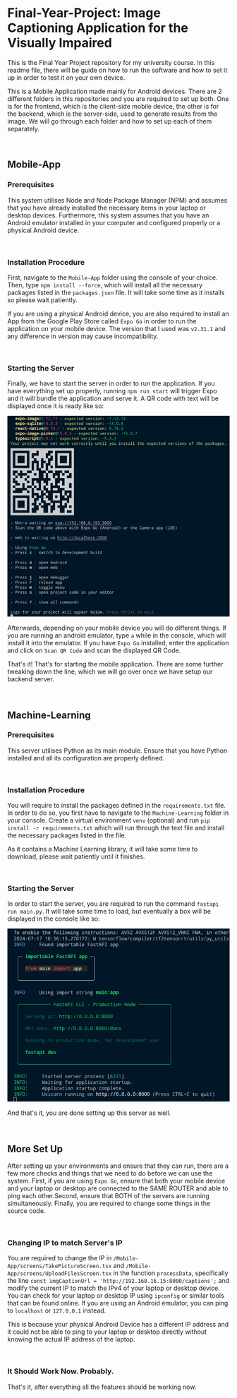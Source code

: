 # Final-Year-Project: Image Captioning Application for the Visually Impaired

This is the Final Year Project repository for my university course. In this readme file, there will be guide on how to run the software and how to set it up in order to test it on your own device.

This is a Mobile Application made mainly for Android devices. There are 2 different folders in this repositories and you are required to set up both. One is for the frontend, which is the client-side mobile device, the other is for the backend, which is the server-side, used to generate results from the image. We will go through each folder and how to set up each of them separately.

<br>

## Mobile-App

### Prerequisites

This system utilises Node and Node Package Manager (NPM) and assumes that you have already installed the necessary items in your laptop or desktop devices. Furthermore, this system assumes that you have an Android emulator installed in your computer and configured properly or a physical Android device.

<br>

### Installation Procedure

First, navigate to the `Mobile-App` folder using the console of your choice. Then, type `npm install --force`, which will install all the necessary packages listed in the `packages.json` file. It will take some time as it installs so please wait patiently.

If you are using a physical Android device, you are also required to install an App from the Google Play Store called `Expo Go` in order to run the application on your mobile device. The version that I used was `v2.31.1` and any difference in version may cause incompatibility.

<br>

### Starting the Server

Finally, we have to start the server in order to run the application. If you have everything set up properly, running `npm run start` will trigger Expo and it will bundle the application and serve it. A QR code with text will be displayed once it is ready like so:

![Example Image](image.png)

Afterwards, depending on your mobile device you will do different things. If you are running an android emulator, type `a` while in the console, which will install it into the emulator. If you have `Expo Go` installed, enter the application and click on `Scan QR Code` and scan the displayed QR Code.

That's it! That's for starting the mobile application. There are some further tweaking down the line, which we will go over once we have setup our backend server.

<br>

## Machine-Learning

### Prerequisites

This server utilises Python as its main module. Ensure that you have Python installed and all its configuration are properly defined.

<br>

### Installation Procedure

You will require to install the packages defined in the `requirements.txt` file. In order to do so, you first have to navigate to the `Machine-Learning` folder in your console. Create a virtual environment `venv` (optional) and run `pip install -r requirements.txt` which will run through the text file and install the necessary packages listed in the file.

As it contains a Machine Learning library, it will take some time to download, please wait patiently until it finishes.

<br>

### Starting the Server

In order to start the server, you are required to run the command `fastapi run main.py`. It will take some time to load, but eventually a box will be displayed in the console like so:

![Example Image 2](image-1.png)

And that's it, you are done setting up this server as well.

<br>

## More Set Up

After setting up your environments and ensure that they can run, there are a few more checks and things that we need to do before we can use the system. First, if you are using `Expo Go`, ensure that both your mobile device and your laptop or desktop are connected to the SAME ROUTER and able to ping each other.Second, ensure that BOTH of the servers are running simultaneously. Finally, you are required to change some things in the source code.

<br>

### Changing IP to match Server's IP

You are required to change the IP in `/Mobile-App/screens/TakePictureScreen.tsx` and `/Mobile-App/screens/UploadFilesScreen.tsx` in the function `processData`, specifically the line `const imgCaptionUrl = 'http://192.168.16.15:8000/captions';` and modify the current IP to match the IPv4 of your laptop or desktop device. You can check for your laptop or desktop IP using `ipconfig` or similar tools that can be found online. If you are using an Android emulator, you can ping to `localhost` or `127.0.0.1` instead.

This is because your physical Android Device has a different IP address and it could not be able to ping to your laptop or desktop directly without knowing the actual IP address of the laptop.

<br>

### It Should Work Now. Probably.

That's it, after everything all the features should be working now.
